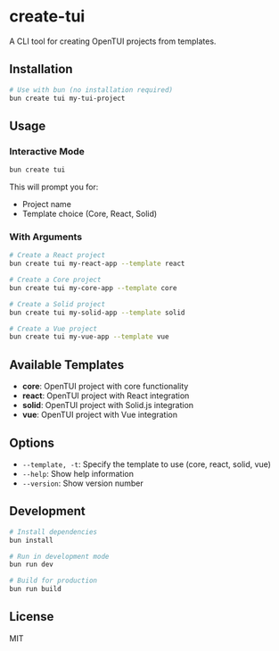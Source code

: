# create-tui

A CLI tool for creating OpenTUI projects from templates.

## Installation

```bash
# Use with bun (no installation required)
bun create tui my-tui-project
```

## Usage

### Interactive Mode

```bash
bun create tui
```

This will prompt you for:

- Project name
- Template choice (Core, React, Solid)

### With Arguments

```bash
# Create a React project
bun create tui my-react-app --template react

# Create a Core project
bun create tui my-core-app --template core

# Create a Solid project
bun create tui my-solid-app --template solid

# Create a Vue project
bun create tui my-vue-app --template vue
```

## Available Templates

- **core**: OpenTUI project with core functionality
- **react**: OpenTUI project with React integration
- **solid**: OpenTUI project with Solid.js integration
- **vue**: OpenTUI project with Vue integration

## Options

- `--template, -t`: Specify the template to use (core, react, solid, vue)
- `--help`: Show help information
- `--version`: Show version number

## Development

```bash
# Install dependencies
bun install

# Run in development mode
bun run dev

# Build for production
bun run build
```

## License

MIT
